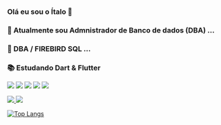 ### Olá eu sou o Ítalo 👋




### 🔭 Atualmente sou Admnistrador de Banco de dados (DBA) ...
### 🌱 DBA / FIREBIRD SQL ...
### 📚 Estudando Dart & Flutter 


<img src="https://img.shields.io/badge/Dart-0175C2?style=for-the-badge&logo=dart&logoColor=white" /> <img src="https://img.shields.io/badge/Flutter-02569B?style=for-the-badge&logo=flutter&logoColor=white" /> <img src="https://img.shields.io/badge/Go-00ADD8?style=for-the-badge&logo=go&logoColor=white" /> <img
src="https://img.shields.io/badge/Microsoft_Azure-0089D6?style=for-the-badge&logo=microsoft-azure&logoColor=white" /> <img src="https://img.shields.io/badge/PostgreSQL-316192?style=for-the-badge&logo=postgresql&logoColor=white" />

<a href="https://www.linkedin.com/in/%C3%ADtalo-patrick-9b44a81a3/" alt="Linkedin" target="_blank">
  <img src="https://img.shields.io/badge/LinkedIn-0077B5?style=for-the-badge&logo=linkedin&logoColor=white=[https://www.linkedin.com/in/%C3%ADtalo-patrick-9b44a81a3/](https://www.linkedin.com/in/%C3%ADtalo-patrick-9b44a81a3/)">
</a>
<a href="https://www.instagram.com/italopatrick" alt="Instagram" target="_blank">
  <img src="https://img.shields.io/badge/-Instagram-DF0174?style=for-the-badge&labelColor=DF0174&logo=instagram&logoColor=white&link=[https://www.instagram.com/USERNAME](https://www.instagram.com/italopatrick)">
</a>

[![Top Langs](https://github-readme-stats.vercel.app/api/top-langs/?username=italopatrick&layout=compact)](https://github.com/italopatrick/github-readme-stats)






